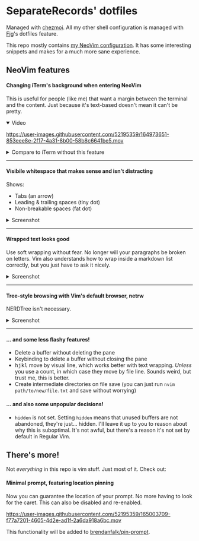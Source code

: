 # SeparateRecords' dotfiles

Managed with [chezmoi](https://chezmoi.io). All my other shell configuration is managed with [Fig](https://fig.io)'s dotfiles feature.

This repo mostly contains [my NeoVim configuration](dot_config/nvim/init.vim). It has some interesting snippets and makes for a much more sane experience.

## NeoVim features

#### Changing iTerm's background when entering NeoVim

This is useful for people (like me) that want a margin between the terminal and the content. Just because it's text-based doesn't mean it can't be pretty.

<details open>
  <summary>Video</summary>
  
https://user-images.githubusercontent.com/52195359/164973651-853eee8e-2f17-4a31-8b00-58b8c6641be5.mov

</details>
  
<details>
  <summary>Compare to iTerm without this feature</summary>
  <img width="500" alt="NeoVim open in iTerm without a changed background, showing how the colors look wrong due to the margin of the terminal window" src="https://user-images.githubusercontent.com/52195359/165003844-08485046-e828-45e9-8815-d0ef175efb59.png">
</details>

---

#### Visibile whitespace that makes sense and isn't distracting

Shows:
- Tabs (an arrow)
- Leading & trailing spaces (tiny dot)
- Non-breakable spaces (fat dot)

<details>
  <summary>Screenshot</summary>
  <img width="500" alt="NeoVim showing leading and trailing whitespace" src="https://user-images.githubusercontent.com/52195359/164973890-7b9a2a30-9785-4bd5-9f73-3df239bcaef7.png">
</details>

---
  
#### Wrapped text looks good

Use soft wrapping without fear. No longer will your paragraphs be broken on letters. Vim also understands how to wrap inside a markdown list correctly, but you just have to ask it nicely.

<details>
  <summary>Screenshot</summary>
  <img width="617" alt="NeoVim open with lorem ipsum text, showing how line wrapping works" src="https://user-images.githubusercontent.com/52195359/164973765-f9f01c6d-e79d-429d-aec2-9bf7abc7ad56.png">
</details>

---

#### Tree-style browsing with Vim's default browser, netrw

NERDTree isn't necessary.

<details>
  <summary>Screenshot</summary>
  <img width="734" alt="NeoVim showing netrw with tree-style browsing" src="https://user-images.githubusercontent.com/52195359/164973810-107e5d79-d260-49c4-8665-1a43b523ee35.png">
</details>

---

#### ... and some less flashy features!

- Delete a buffer without deleting the pane
- Keybinding to delete a buffer without closing the pane
- <kbd>h</kbd><kbd>j</kbd><kbd>k</kbd><kbd>l</kbd> move by visual line, which works better with text wrapping. _Unless_ you use a count, in which case they move by file line. Sounds weird, but trust me, this is better.
- Create intermediate directories on file save (you can just run `nvim path/to/new/file.txt` and save without worrying)

#### ... and also some unpopular decisions!

- `hidden` is not set. Setting `hidden` means that unused buffers are not abandoned, they're just... hidden. I'll leave it up to you to reason about why this is suboptimal. It's not awful, but there's a reason it's not set by default in Regular Vim.

## There's more!

Not _everything_ in this repo is vim stuff. Just most of it. Check out:

#### Minimal prompt, featuring location pinning

Now you can guarantee the location of your prompt. No more having to look for the caret. This can also be disabled and re-enabled.

https://user-images.githubusercontent.com/52195359/165003709-f77a7201-4605-4d2e-ad1f-2a6da918a6bc.mov

This functionality will be added to [brendanfalk/pin-prompt](https://github.com/brendanfalk/pin-prompt).

